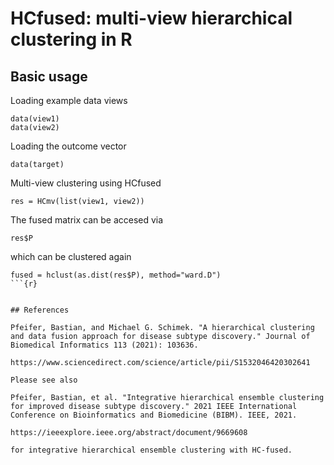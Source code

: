 # HCfused: multi-view hierarchical clustering in R 

## Basic usage

Loading example data views

```{r}
data(view1)
data(view2)
```

Loading the outcome vector

```{r}
data(target)
```

Multi-view clustering using HCfused

```{r}
res = HCmv(list(view1, view2))
```

The fused matrix can be accesed via

```{r}
res$P
```

which can be clustered again


```{r}
fused = hclust(as.dist(res$P), method="ward.D")
```{r}


## References

Pfeifer, Bastian, and Michael G. Schimek. "A hierarchical clustering and data fusion approach for disease subtype discovery." Journal of Biomedical Informatics 113 (2021): 103636.

https://www.sciencedirect.com/science/article/pii/S1532046420302641

Please see also

Pfeifer, Bastian, et al. "Integrative hierarchical ensemble clustering for improved disease subtype discovery." 2021 IEEE International Conference on Bioinformatics and Biomedicine (BIBM). IEEE, 2021.

https://ieeexplore.ieee.org/abstract/document/9669608

for integrative hierarchical ensemble clustering with HC-fused.
